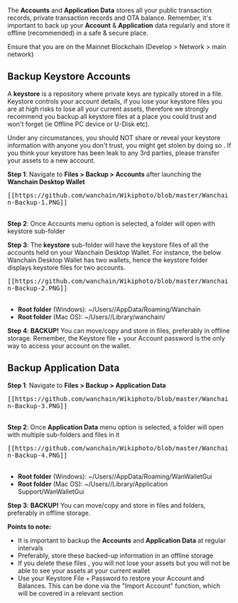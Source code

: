 The **Accounts** and **Application Data** stores all your public transaction records, private transaction records and OTA balance. Remember, it's important to back up your **Account** & **Application** data regularly and store it offline (recommended) in a safe & secure place.

Ensure that you are on the Mainnet Blockchain (Develop > Network > main network)

## Backup Keystore Accounts

A **keystore** is a repository where private keys are typically stored in a file. Keystore controls your account details, if you lose your keystore files you are at high risks to lose all your current assets, therefore we strongly recommend you backup all keystore files at a place you could trust and won't forget (ie Offline PC device or U-Disk etc).

Under any circumstances, you should NOT share or reveal your keystore information with anyone you don't trust, you might get stolen by doing so . If you think your keystore has been leak to any 3rd parties, please transfer your assets to a new account.

**Step 1**: Navigate to **Files > Backup > Accounts** after launching the **Wanchain Desktop Wallet**

<kbd>
[[https://github.com/wanchain/Wikiphoto/blob/master/Wanchain-Backup-1.PNG]]
</kbd>

<br>
<br>

**Step 2**: Once Accounts menu option is selected, a folder will open with keystore sub-folder

**Step 3**: The **keystore** sub-folder will have the keystore files of all the accounts held on your Wanchain Desktop Wallet. For instance, the below Wanchain Desktop Wallet has two wallets, hence the keystore folder displays keystore files for two accounts.

<kbd>
[[https://github.com/wanchain/Wikiphoto/blob/master/Wanchain-Backup-2.PNG]]
</kbd>

<br>
<br>

* **Root folder** (Windows): ~/Users/<username>/AppData/Roaming/Wanchain
* **Root folder** (Mac OS): ~/Users/<username>/Library/wanchain/

**Step 4**: **BACKUP!** You can move/copy and store in files, preferably in offline storage. Remember, the Keystore file + your Account password is the only way to access your account on the wallet.

## Backup Application Data

**Step 1**: Navigate to **Files > Backup > Application Data**

<kbd>
[[https://github.com/wanchain/Wikiphoto/blob/master/Wanchain-Backup-3.PNG]]
</kbd>

<br>
<br>

**Step 2**: Once **Application Data** menu option is selected, a folder will open with multiple sub-folders and files in it

<kbd>
[[https://github.com/wanchain/Wikiphoto/blob/master/Wanchain-Backup-4.PNG]]
</kbd>

<br>
<br>

* **Root folder** (Windows): ~/Users/<username>/AppData/Roaming/WanWalletGui
* **Root folder** (Mac OS): ~/Users/<username>/Library/Application Support/WanWalletGui

**Step 3**: **BACKUP!** You can move/copy and store in files and folders, preferably in offline storage.

**Points to note:**
* It is important to backup the **Accounts** and **Application Data** at regular intervals
* Preferably, store these backed-up information in an offline storage
* If you delete these files , you will not lose your assets but you will not be able to see your assets at your current wallet
* Use your Keystore File + Password to restore your Account and Balances. This can be done via the "Import Account" function, which will be covered in a relevant section

